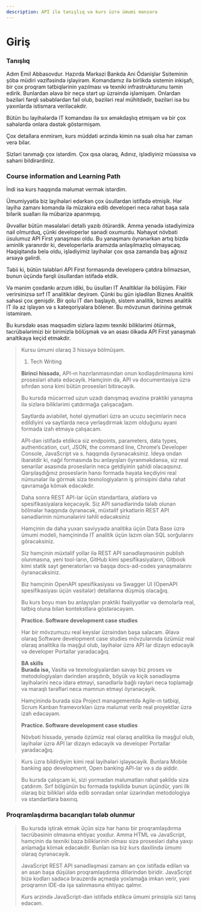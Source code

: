 ```yaml
---
description: API ilə tanışlıq və kurs üzrə ümumi mənzərə
---
```


# Giriş

### Tanışlıq

Adım Emil Abbasovdur. Hazırda Mərkəzi Bankda Ani Ödənişlər Ssiteminin şöbə müdiri vəzifəsində işləyirəm. Komandamız ilə birlikdə sistemin inkişafı, bir çox proqram tətbiqlərinin yazılması və texniki infrastrukturunu təmin edirik. Bunlardan əlavə bir neçə start up üzrəində işləmişəm. Onlardan bəziləri fərqli səbəblərdən fail olub, bəziləri real mühitdədir, bəziləri isə bu yaxınlarda istismara veriləcəkdir.

Bütün bu layihələrdə IT komandası ilə sıx əməkdaşlıq etmişəm və bir çox sahələrdə onlara dəstək göstərmişəm.

Çox detallara enmirəm, kurs müddəti ərzində kimin nə sualı olsa hər zaman verə bilər.

Sizləri tanımağı çox istərdim. Çox qısa olaraq, Adınız, işlədiyiniz müəssisə və sahəni bildirərdiniz.

### Course information and Learning Path

İndi isə kurs haqqında məlumat vermək istərdim.

Ümumiyyətlə biz layihələri edərkən çox üsullardan istifadə etmişik. Hər layihə zamanı komanda ilə müzakirə edib developeri necə rahat başa sala bilərik sualları ilə mübarizə aparımışıq.&#x20;

Əvvəllər bütün məsələləri detallı yazıb ötürərdik. Amma yenədə istədiyimizə nail olmurduq, çünki developerlər sənədi oxumurdu. Nəhayət növbəti üsulumuz API First yanaşması oldu. Bu yanaşmanı öyrənərkən artıq bizdə əminlik yaranırdır ki, developerlərlə aramızda anlaşılmazlıq olmayacaq. Həqiqitəndə belə oldu, işlədiyimiz layihələr çox qısa zamanda baş ağrısız ərsəyə gəlirdi.

Təbii ki, bütün tələbləri API First formasında developerə çatdıra bilməzsən, bunun üçündə fərqli üsullardan istifadə etdik.

Və mənim çoxdankı arzum idiki, bu üsulları IT Analtiklər ilə bölüşüm. Fikir verirsinizsə sırf IT analitiklər deyirəm. Çünki bu gün işlədilən Biznes Analitik sahəsi çox genişdir. Bir qolu IT dən başlayıb, sistem analitik, biznes analitik IT ilə az işləyən və s kateqoriyalara bölener. Bu mövzunun dərininə getmək istəmirəm.&#x20;

Bu kursdakı əsas məqsədim sizlərə lazımı texniki biliklərimi ötürmək, təcrübələrimizi bir birimizlə bölüşmək və ən əsası ölkədə API First yanaşmalı analtikaya keçid etməkdir.&#x20;

&#x20;

> Kursu ümumi olaraq 3 hissəyə bölmüşəm.
>
> 1. Tech  Writing&#x20;
>
> **Birinci hissədə,** API-ın hazırlanmasından onun kodlaşdırılmasına kimi prosesləri əhatə edəcəyik. Həmçinin də, API və documentasiya üzrə sıfırdan sona kimi bütün prosesləri bitirəcəyik.
>
> Bu kursda mücərrrəd uzun uzadı danışmaq əvəzinə praktiki yanaşma ilə sizlərə biliklərimi çatdırmağa çalışacağam.
>
> Saytlarda aviabilet, hotel qiymətləri üzrə ən ucuzu seçimlərin necə edildiyini və saytlarda necə yerləşdirmək lazım olduğunu əyani formada izah etməyə çalışacam.
>
> API-dən istifadə etdikcə siz endpoints, parameters, data types, authentication, curl, JSON, the command line, Chrome’s Developer Console, JavaScript və s. haqqında öyrənəcəksiniz. İdeya ondan ibarətdir ki, nağıl formasında bu anlayışları öyrənməkdənsə, siz real senarilər əsasında proseslərin necə getdiyinin şahidi olacaqsınız. Qarşılaşdığınız proseslərin hansı formada həyata keçdiyini real nümunələr ilə görmək sizə texnologiyaların iş prinsipini daha rahat qavramağa kömək edəcəkdir.
>
> Daha sonra REST API-lar üçün standartlara, alətlərə və spesifikasiyalara keçəcəyik. Siz API sənədlərində tələb olunan bölmələr haqqında öyrənəcək, müxtəlif şirkətlərin REST API sənədlərinin nümunələrini təhlil edəcəksiniz
>
> Həmçinin də daha yuxarı səviyyədə analitika üçün Data Base üzrə ümumi modeli, həmçinində IT analitik üçün lazım olan SQL sorğularını görəcəksiniz.
>
> Siz həmçinin müxtəlif yollar ilə REST API sənədləşməsinin publish olunmasına, yeni tool-ların, GitHub kimi spesifikasiyaların, Gitbook kimi statik sayt generatorları və başqa docs-ad-codes yanaşmalarını öyrənəcəksiniz.
>
> Biz həmçinin OpenAPI spesifikasiyası və Swagger UI (OpenAPI spesifikasiyası üçün vasitələr) detallarına düşmüş olacağıq.&#x20;
>
> Bu kurs boyu mən bu anlayışları praktiki fəaliyyətlər və demolarla real, tətbiq oluna bilən kontekstlərə göstərəcəyəm.
>
>
>
> **Practice. Software development case studies**
>
> Hər bir mövzumuzu real keyslər üzrəindən başa salacam. Əlavə olaraq Software development case studies mövzularında özümüz real olaraq analitika ilə məşğul olub, layihələr üzrə API lar dizayn edəcəyik və developer Portallar yaradacağıq.
>
>
>
> **BA skills**\
> **Burada isə,** Vasitə və texnologiyalardan savayı biz proses və metodologiyaları dərindən araşdırıb, böyük və kiçik sənədləşmə layihələrini necə idarə etməyi, sənədlərlə bağlı rəyləri necə toplamağı və maraqlı tərəfləri necə məmnun etməyi öyrənəcəyik.
>
> Həmçinində burada sizə Project managementdə Agile-ın tətbiqi, Scrum Kanban framevorkları üzrə məlumat verib real proyektlər üzrə izah edəcəyəm.
>
>
>
> **Practice. Software development case studies**
>
> Növbəti hissədə, yenədə özümüz real olaraq analitika ilə məşğul olub, layihələr üzrə API lar dizayn edəcəyik və developer Portallar yaradacağıq.

> Kurs üzrə bildirdiyim kimi real layihələri işləyəcəyik. Bunlara Mobile banking app development, Open banking API-lar və s də aiddir.
>
> Bu kursda çalışcam ki, sizi yormadan məlumatları rahat şəkildə sizə çatdırım. Sırf bölgünün bu formada təşkilidə bunun üçündür, yəni ilk olaraq biz bilikləri əldə edib sonradan onlar üzərindən metodologiya və standartlara baxırıq.

### Proqramlaşdırma bacarıqları tələb olunmur <a href="#no-programming-skills-required" id="no-programming-skills-required"></a>

> Bu kursda iştirak etmək üçün sizə hər hansı bir proqramlaşdırma təcrübəsinin olmasına ehtiyac yoxdur. Amma HTML və JavaScript, həmçinin də texniki baza biliklərinin olması sizə prosesləri daha yaxşı anlamağa kömək edəcəkdir. Bunları isə biz kurs daxilində ümumi olaraq öyrənəcəyik.
>
> JavaScript REST API sənədləşməsi zamanı ən çox istifadə edilən və ən asan başa düşülən proqramlaşdırma dillərindən biridir. JavaScript bizə kodları sadəcə brauzerdə açmaqla yoxlamağa imkan verir, yəni proqramın IDE-də işə salınmasına ehtiyac qalmır.&#x20;
>
> Kurs ərzində JavaScript-dən istifadə etdikcə ümumi prinsiplə sizi tanış edəcəm.

###
